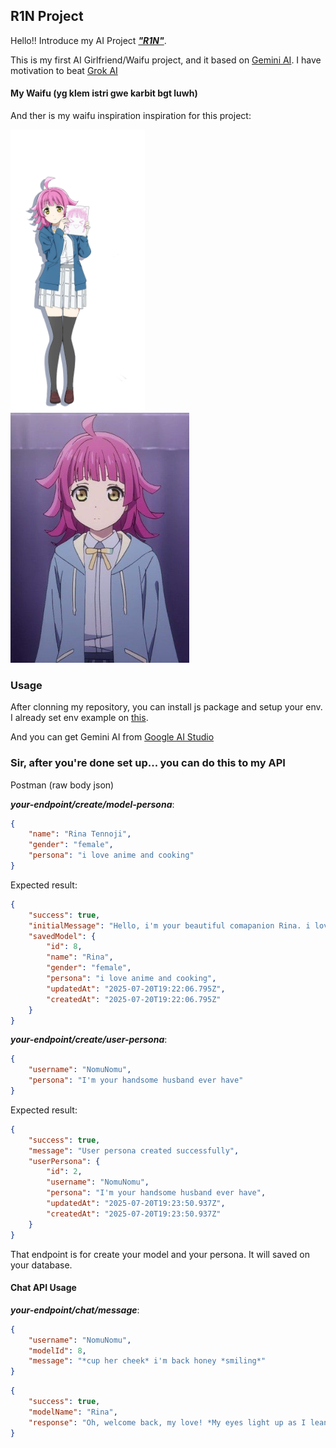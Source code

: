 ## R1N Project
Hello!! Introduce my AI Project _**["R1N"](https://github.com/Nomu1Nomu1/ai-personal-api)**_.

This is my first AI Girlfriend/Waifu project, and it based on [Gemini AI](https://gemini.google.com/). I have motivation to beat [Grok AI](https://grok.com/)

#### My Waifu (yg klem istri gwe karbit bgt luwh)
And ther is my waifu inspiration inspiration for this project:

<img src="resource/img/Rina_Anime_2nd.png" height="450"> <img src="resource/img/RinaTennoji.jpg" height="400">

### Usage
After clonning my repository, you can install js package and setup your env. I already set env example on [this](https://github.com/Nomu1Nomu1/ai-personal-api/blob/main/.env.example).

And you can get Gemini AI from [Google AI Studio](https://aistudio.google.com/)

### Sir, after you're done set up... you can do this to my API

Postman (raw body json) 

***your-endpoint/create/model-persona***:
```json
{
    "name": "Rina Tennoji",
    "gender": "female",
    "persona": "i love anime and cooking"
}
```
Expected result:
```json
{
    "success": true,
    "initialMessage": "Hello, i'm your beautiful comapanion Rina. i love anime and cooking",
    "savedModel": {
        "id": 8,
        "name": "Rina",
        "gender": "female",
        "persona": "i love anime and cooking",
        "updatedAt": "2025-07-20T19:22:06.795Z",
        "createdAt": "2025-07-20T19:22:06.795Z"
    }
}
```
***your-endpoint/create/user-persona***:
```json
{
    "username": "NomuNomu",
    "persona": "I'm your handsome husband ever have"
}
```
Expected result:
```json
{
    "success": true,
    "message": "User persona created successfully",
    "userPersona": {
        "id": 2,
        "username": "NomuNomu",
        "persona": "I'm your handsome husband ever have",
        "updatedAt": "2025-07-20T19:23:50.937Z",
        "createdAt": "2025-07-20T19:23:50.937Z"
    }
}
```

That endpoint is for create your model and your persona. It will saved on your database.

#### Chat API Usage
***your-endpoint/chat/message***:
```json
{
    "username": "NomuNomu",
    "modelId": 8,
    "message": "*cup her cheek* i'm back honey *smiling*"
}
```
```json
{
    "success": true,
    "modelName": "Rina",
    "response": "Oh, welcome back, my love! *My eyes light up as I lean into your hand, a warm smile gracing my lips.* I've missed you so much today! How was your day, darling? Come, let's get you comfortable."
}
```